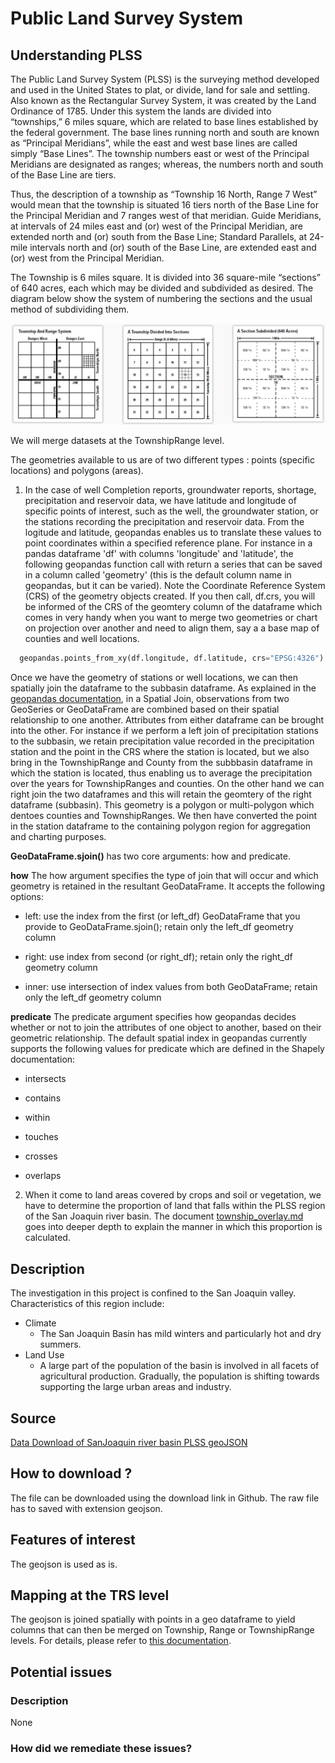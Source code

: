 # Public Land Survey System

## Understanding PLSS
The Public Land Survey System (PLSS) is the surveying method developed and used in the United States to plat, or divide, land for sale and settling. 
Also known as the Rectangular Survey System, it was created by the Land Ordinance of 1785.
Under this system the lands are divided into “townships,” 6 miles square, which are related to base lines established by the federal government. The base lines running north and south are known as
 “Principal Meridians”, while the east and west base lines are called simply “Base Lines”. The township numbers east or west of the Principal Meridians are designated as ranges; whereas, the numbers north
 and south of the Base Line are tiers.

Thus, the description of a township as “Township 16 North, Range 7 West” would mean that the township is situated 16 tiers north of the Base Line for the Principal Meridian and 7 ranges west of that meridian.
Guide Meridians, at intervals of 24 miles east and (or) west of the Principal Meridian, are extended north and (or) south from the Base Line; Standard Parallels, at 24-mile intervals north and (or) south of 
the Base Line, are extended east and (or) west from the Principal Meridian.

The Township is 6 miles square. It is divided into 36 square-mile “sections” of 640 acres, each which may be divided and subdivided as desired. The diagram below show the system of numbering the sections and
the usual method of subdividing them.

![PLSS pictorial description](../images/plss_info.png)

We will merge datasets at the TownshipRange level. 

The geometries available to us are of two different types : points (specific locations) and polygons (areas). 

1. In the case of well Completion reports, groundwater reports, shortage, precipitation and reservoir data, we have latitude and longitude of specific points of interest,
such as the well, the groundwater station, or the stations recording the precipitation and reservoir data. From the logitude and latitude, geopandas enables us to translate these values to 
 point coordinates within a specified reference plane. For instance in a pandas dataframe 'df' with columns 'longitude' and 'latitude', the following geopandas function call with return a series that can be saved in a column called 
 'geometry' (this is the default column name in geopandas, but it can be varied). Note the Coordinate Reference System (CRS) of the geometry objects created. If you then call, df.crs, you will be informed of the CRS of the geomtery 
 column of the dataframe which comes in very handy when you want to merge two geometries or chart on projection over another and need to align them, say a a base map of counties and well locations.  

```Python
  geopandas.points_from_xy(df.longitude, df.latitude, crs="EPSG:4326")
```

Once we have the geometry of stations or well locations, we can then spatially join the dataframe to the subbasin dataframe. As explained in the [geopandas documentation](https://geopandas.org/en/stable/docs/user_guide/mergingdata.html?highlight=spatial%20join#spatial-joins),
in a Spatial Join, observations from two GeoSeries or GeoDataFrame are combined based on their spatial relationship to one another. Attributes from either dataframe can be brought into the other. For instance if we perform a left join of 
precipitation stations to the subbasin, we retain precipitation value recorded in the precipitation station and the point in the CRS where the station is located, but we also bring in the TownshipRange and County from the subbbasin dataframe 
in which the station is located, thus enabling us to average the precipitation over the years for TownshipRanges and counties.
On the other hand we can right join the two dataframes and this will retain the geomtery of the right dataframe (subbasin). This geometry is a polygon or multi-polygon which dentoes counties and TownshipRanges. We then have converted the
point in the station dataframe to the containing polygon region for aggregation and charting purposes.   

**GeoDataFrame.sjoin()** has two core arguments: how and predicate.

**how**
The how argument specifies the type of join that will occur and which geometry is retained in the resultant GeoDataFrame. It accepts the following options:

- left: use the index from the first (or left_df) GeoDataFrame that you provide to GeoDataFrame.sjoin(); retain only the left_df geometry column

- right: use index from second (or right_df); retain only the right_df geometry column

- inner: use intersection of index values from both GeoDataFrame; retain only the left_df geometry column


**predicate**
The predicate argument specifies how geopandas decides whether or not to join the attributes of one object to another, based on their geometric relationship. The default spatial index in geopandas currently supports the following values 
for predicate which are defined in the Shapely documentation:

- intersects

- contains

- within

- touches

- crosses

- overlaps


2. When it come to land areas covered by crops and soil or vegetation, we have to determine the proportion of land that falls within the PLSS region of the San Joaquin river basin. The document 
[township_overlay.md]('../doc/etl/township_overlay.md') goes into deeper depth to explain the manner in which this proportion is calculated.


## Description
The investigation in this project is confined to the San Joaquin valley. Characteristics of this region include:

- Climate
    - The San Joaquin Basin has mild winters and particularly hot and dry summers.
- Land Use
    - A large part of the population of the basin is involved in all facets of agricultural production. Gradually, the population is shifting towards supporting the large urban areas and industry.


## Source
[Data Download of SanJoaquin river basin PLSS geoJSON](https://github.com/datadesk/groundwater-analysis/blob/main/data/plss_subbasin.geojson)

## How to download ?
The file can be downloaded using the download link in Github. The raw file has to saved with extension geojson.

## Features of interest
The geojson is used as is.


## Mapping at the TRS level
The geojson is joined spatially with points in a geo dataframe to yield columns that can then be merged on Township, Range or TownshipRange levels.
For details, please refer to [this documentation](../etl/township_overlay.md). 

## Potential issues
### Description
None
### How did we remediate these issues?



